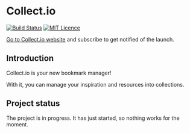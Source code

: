 Collect.io
==========

[![Build Status](https://travis-ci.org/Collect-io/Collect.io.svg?branch=develop)](https://travis-ci.org/Collect-io/Collect.io) [![MIT Licence](https://img.shields.io/github/license/Collect-io/Collect.io.svg)](LICENCE)

[Go to Collect.io website](http://getcollect.io/) and subscribe to get notified of the launch.


Introduction
------------

Collect.io is your new bookmark manager!

With it, you can manage your inspiration and resources into collections.


Project status
--------------

The project is in progress. It has just started, so nothing works for the moment.
